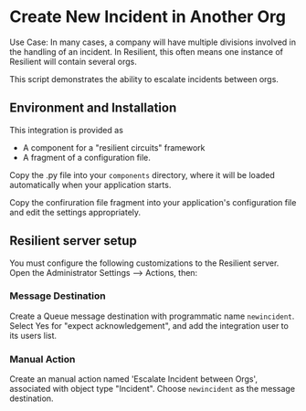 Create New Incident in Another Org
===================================


Use Case: In many cases, a company will have multiple divisions involved
in the handling of an incident. In Resilient, this often means one instance
of Resilient will contain several orgs. 

This script demonstrates the ability to escalate incidents between orgs. 


## Environment and Installation

This integration is provided as
* A component for a "resilient circuits" framework
* A fragment of a configuration file.

Copy the .py file into your `components` directory, where it will be
loaded automatically when your application starts.

Copy the confiruration file fragment into your application's configuration
file and edit the settings appropriately.


## Resilient server setup

You must configure the following customizations to the Resilient server.
Open the Administrator Settings --> Actions, then:


### Message Destination

Create a Queue message destination with programmatic name `newincident`.
Select Yes for "expect acknowledgement", and add the integration user
to its users list.


### Manual Action

Create an manual action named 'Escalate Incident between Orgs', 
associated with object type "Incident". Choose `newincident` as the message 
destination. 


